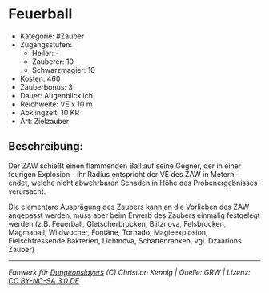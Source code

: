 # Feuerball

- Kategorie: #Zauber
- Zugangsstufen:
  - Heiler: -
  - Zauberer: 10
  - Schwarzmagier: 10
- Kosten: 460
- Zauberbonus: 3
- Dauer: Augenblicklich
- Reichweite: VE x 10 m
- Abklingzeit: 10 KR
- Art: Zielzauber

## Beschreibung:

Der ZAW schießt einen flammenden Ball auf seine Gegner, der in einer feurigen Explosion - ihr Radius entspricht der VE des ZAW in Metern - endet, welche nicht abwehrbaren Schaden in Höhe des Probenergebnisses verursacht.

Die elementare Ausprägung des Zaubers kann an die Vorlieben des ZAW angepasst werden, muss aber beim Erwerb des Zaubers einmalig festgelegt werden (z.B. Feuerball, Gletscherbrocken, Blitznova, Felsbrocken, Magmaball, Wildwucher, Fontäne, Tornado, Magieexplosion, Fleischfressende Bakterien, Lichtnova, Schattenranken, vgl. Dzaarions Zauber)

---

_Fanwerk für [Dungeonslayers](https://www.dungeonslayers.net/) (C) Christian Kennig | Quelle: GRW | Lizenz: [CC BY-NC-SA 3.0 DE](https://creativecommons.org/licenses/by-nc-sa/3.0/de/)_
